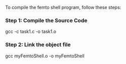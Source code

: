 To compile the femto shell program, follow these steps:

### Step 1: Compile the Source Code
gcc -c task1.c -o task1.o
### Step 2: Link the object file
gcc myFemtoShell.o -o myFemtoShell
